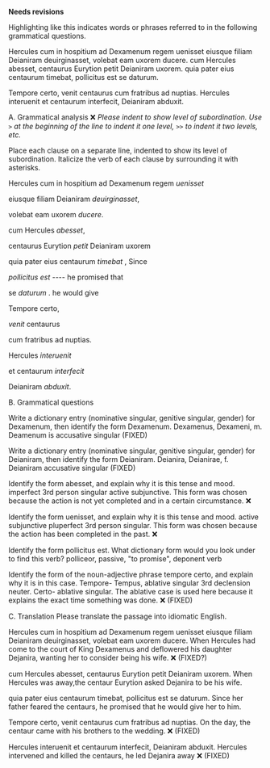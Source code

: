 **Needs revisions**

Highlighting like this indicates words or phrases referred to in the following grammatical questions.

Hercules cum in hospitium ad Dexamenum regem uenisset eiusque filiam Deianiram deuirginasset, volebat eam uxorem ducere. cum Hercules abesset, centaurus Eurytion petit Deianiram uxorem. quia pater eius centaurum timebat, pollicitus est se daturum.

Tempore certo, venit centaurus cum fratribus ad nuptias. Hercules interuenit et centaurum interfecit, Deianiram abduxit.

A. Grammatical analysis ❌ *Please indent to show level of subordination.  Use `>` at the beginning of the line to indent it one level, `>>` to indent it two levels, etc.*

Place each clause on a separate line, indented to show its level of subordination. Italicize the verb of each clause by surrounding it with asterisks.

  Hercules cum in hospitium ad Dexamenum regem *uenisset*

  eiusque filiam Deianiram *deuirginasset*,

volebat eam uxorem *ducere*.

  cum Hercules *abesset*,

centaurus Eurytion *petit* Deianiram uxorem

  quia pater eius centaurum *timebat* , Since

*pollicitus est* ---- he promised that

  se *daturum* . he would give 

Tempore certo, 

*venit* centaurus 

  cum fratribus ad nuptias.

Hercules *interuenit* 

et centaurum *interfecit*

Deianiram *abduxit*.


B. Grammatical questions 

Write a dictionary entry (nominative singular, genitive singular, gender) for Dexamenum, then identify the form Dexamenum. Dexamenus, Dexameni, m. Deamenum is accusative singular (FIXED)

Write a dictionary entry (nominative singular, genitive singular, gender) for Deianiram, then identify the form Deianiram. Deianira, Deianirae, f. Deianiram accusative singular (FIXED)

Identify the form abesset, and explain why it is this tense and mood. imperfect 3rd person singular active subjunctive. This form was chosen because the action is not yet completed and in a certain circumstance. ❌

Identify the form uenisset, and explain why it is this tense and mood. active subjunctive pluperfect 3rd person singular. This form was chosen because the action has been completed in the past. ❌

Identify the form pollicitus est. What dictionary form would you look under to find this verb? polliceor, passive, "to promise", deponent verb 

Identify the form of the noun-adjective phrase tempore certo, and explain why it is in this case. Tempore- Tempus, ablative singular 3rd declension neuter. Certo- ablative singular. The ablative case is used here because it explains the exact time something was done. ❌ (FIXED)


C. Translation
Please translate the passage into idiomatic English.


Hercules cum in hospitium ad Dexamenum regem uenisset eiusque filiam Deianiram deuirginasset, volebat eam uxorem ducere. 
When Hercules had come to the court of King Dexamenus and deflowered his daughter Dejanira, wanting her to consider being his wife.  ❌ (FIXED?)

cum Hercules abesset, centaurus Eurytion petit Deianiram uxorem. 
When Hercules was away,the centaur Eurytion asked Dejanira to be his wife. 

quia pater eius centaurum timebat, pollicitus est se daturum.
Since her father feared the centaurs, he promised that he would give her to him. 

Tempore certo, venit centaurus cum fratribus ad nuptias. 
On the day, the centaur came with his brothers to the wedding.  ❌ (FIXED)

Hercules interuenit et centaurum interfecit, Deianiram abduxit.
Hercules intervened and killed the centaurs, he led Dejanira away ❌ (FIXED)

